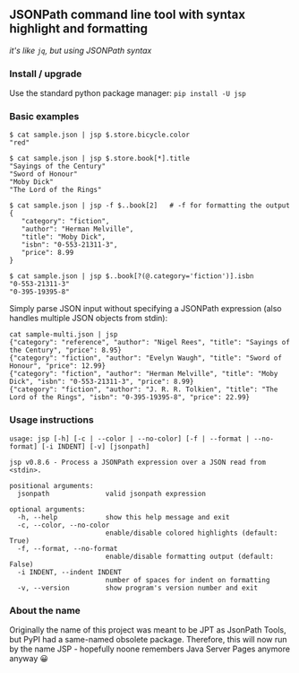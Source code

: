 ## JSONPath command line tool with syntax highlight and formatting
_it's like `jq`, but using JSONPath syntax_

### Install / upgrade
Use the standard python package manager: 
`pip install -U jsp`

### Basic examples

```shell
$ cat sample.json | jsp $.store.bicycle.color
"red"

$ cat sample.json | jsp $.store.book[*].title
"Sayings of the Century"
"Sword of Honour"
"Moby Dick"
"The Lord of the Rings"

$ cat sample.json | jsp -f $..book[2]   # -f for formatting the output
{
   "category": "fiction",
   "author": "Herman Melville",
   "title": "Moby Dick",
   "isbn": "0-553-21311-3",
   "price": 8.99
}

$ cat sample.json | jsp $..book[?(@.category='fiction')].isbn
"0-553-21311-3"
"0-395-19395-8"
```

Simply parse JSON input without specifying a JSONPath expression (also handles multiple JSON objects from stdin):
```shell
cat sample-multi.json | jsp
{"category": "reference", "author": "Nigel Rees", "title": "Sayings of the Century", "price": 8.95}
{"category": "fiction", "author": "Evelyn Waugh", "title": "Sword of Honour", "price": 12.99}
{"category": "fiction", "author": "Herman Melville", "title": "Moby Dick", "isbn": "0-553-21311-3", "price": 8.99}
{"category": "fiction", "author": "J. R. R. Tolkien", "title": "The Lord of the Rings", "isbn": "0-395-19395-8", "price": 22.99}
```

### Usage instructions
```
usage: jsp [-h] [-c | --color | --no-color] [-f | --format | --no-format] [-i INDENT] [-v] [jsonpath]

jsp v0.8.6 - Process a JSONPath expression over a JSON read from <stdin>.

positional arguments:
  jsonpath              valid jsonpath expression

optional arguments:
  -h, --help            show this help message and exit
  -c, --color, --no-color
                        enable/disable colored highlights (default: True)
  -f, --format, --no-format
                        enable/disable formatting output (default: False)
  -i INDENT, --indent INDENT
                        number of spaces for indent on formatting
  -v, --version         show program's version number and exit

```

### About the name
Originally the name of this project was meant to be JPT as JsonPath Tools, but PyPI had a same-named obsolete package. Therefore, this will now run by the name JSP - hopefully noone remembers Java Server Pages anymore anyway 😀 

